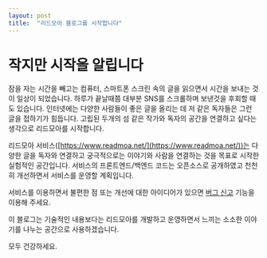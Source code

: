 ```yaml
---
layout: post
title:  "리드모아 블로그를 시작합니다"
---
```


# 작지만 시작을 알립니다

잠을 자는 시간을 빼고는 컴퓨터, 스마트폰 스크린 속의 글을 읽으면서 시간을 보내는 것이 일상이 되었습니다. 하루가 끝날때쯤 대부분 SNS를 스크롤하며 보낸것을 후회할 때도 있습니다. 인터넷에는 다양한 사람들이 좋은 글을 올리는 데 저 같은 독자들은 그런 글을 접하기가 힘듭니다. 고립된 두개의 섬 같은 작가와 독자의 공간을 연결하고 싶다는 생각으로 리드모아를 시작합니다.  

리드모아 서비스([https://www.readmoa.net/](https://www.readmoa.net/))는 다양한 글을 독자와 연결하고 궁극적으로는 이야기와 사람을 연결하는 것을 목표로 시작한 실험적인 공간입니다. 서비스의 프론트엔드/백엔드 코드는 오픈소스로 공개하였고 천천히 개선하면서 서비스를 운영할 계획입니다.

서비스를 이용하면서 불편한 점 또는 개선에 대한 아이디어가 있으면 [버그 신고](https://github.com/ReadMoa/readmoa.github.io/issues/new?assignees=&labels=&template=-----.md&title=) 기능을 이용해 주세요.

이 블로그는 기술적인 내용보다는 리드모아를 개발하고 운영하면서 느끼는 소소한 이야기를 나누는 공간으로 사용하겠습니다.

모두 건강하세요.
